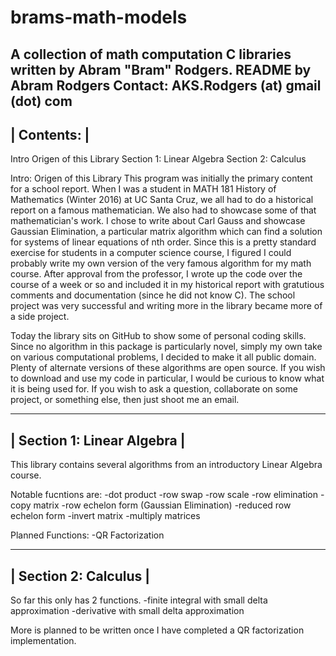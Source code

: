 # brams-math-models
A collection of math computation C libraries written by Abram "Bram" Rodgers.
README by Abram Rodgers
Contact: AKS.Rodgers (at) gmail (dot) com
-------------
| Contents: |
-------------
Intro Origen of this Library
Section 1: Linear Algebra
Section 2: Calculus

Intro: Origen of this Library
This program was initially the primary content for a school report. When I was a student in MATH 181 History of Mathematics (Winter 2016) at UC Santa Cruz, we all had to do a historical report on a famous mathematician. We also had to showcase some of that mathematician's work. I chose to write about Carl Gauss and showcase Gaussian Elimination, a particular matrix algorithm which can find a solution for systems of linear equations of nth order. Since this is a pretty standard exercise for students in a computer science course, I figured I could probably write my own version of the very famous algorithm for my math course. After approval from the professor, I wrote up the code over the course of a week or so and included it in my historical report with gratutious comments and documentation (since he did not know C). The school project was very successful and writing more in the library became more of a side project.

Today the library sits on GitHub to show some of personal coding skills. Since no algorithm in this package is particularly novel, simply my own take on various computational problems, I decided to make it all public domain. Plenty of alternate versions of these algorithms are open source. If you wish to download and use my code in particular, I would be curious to know what it is being used for. If you wish to ask a question, collaborate on some project, or something else, then just shoot me an email.

-----------------------------
| Section 1: Linear Algebra |
-----------------------------
This library contains several algorithms from an introductory Linear Algebra course.

Notable fucntions are:
-dot product
-row swap
-row scale
-row elimination
-copy matrix
-row echelon form (Gaussian Elimination)
-reduced row echelon form
-invert matrix
-multiply matrices

Planned Functions:
-QR Factorization

-----------------------
| Section 2: Calculus |
-----------------------
So far this only has 2 functions.
-finite integral with small delta approximation
-derivative with small delta approximation

More is planned to be written once I have completed a QR factorization implementation.
